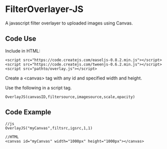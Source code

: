 # FilterOverlayer-JS
A javascript filter overlayer to uploaded images using Canvas. 

## Code Use
Include in HTML: 
```
<script src="https://code.createjs.com/easeljs-0.8.2.min.js"></script>
<script src="https://code.createjs.com/tweenjs-0.6.2.min.js"></script>
<script src="pathto/overlay.js"></script>
```

Create a \<canvas> tag with any id and specified width and height.

Use the following in a script tag.
```
OverlayJS(canvasID,filtersource,imagesource,scale,opacity)
```

## Code Example
```
//js
OverlayJS("myCanvas",filtsrc,igsrc,1,1)

//HTML
<canvas id="myCanvas" width="1000px" height="1000px"></canvas>
```

